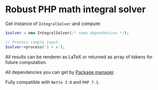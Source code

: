 Robust PHP math integral solver
===============================

Get instance of `IntegralSolver` and compute:

```php
$solver = new IntegralSolver(/* some dependencies */);

// Process simple input:
$solver->process('1 + x');
```

All results can be renderer as LaTeX or returned as array of tokens for future computation.

All dependencies you can get by [Package manager](https://github.com/baraja-core/package-manager).

Fully compatible with `Nette 3.0` and `PHP 7.1`.